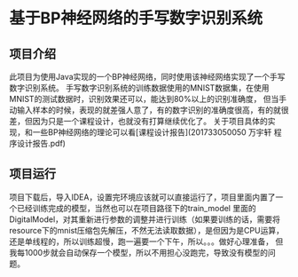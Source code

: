 # 基于BP神经网络的手写数字识别系统
## 项目介绍
此项目为使用Java实现的一个BP神经网络，同时使用该神经网络实现了一个手写数字识别系统。
手写数字识别系统的训练数据使用的MNIST数据集，在使用MNIST的测试数据时，识别效果还可以，能达到80%以上的识别准确度，
但当手动输入样本的时候，表现的就差强人意了，有的数字识别的准确度很高，有的就很差，但因为只是一个课程设计，也就没有打算继续优化了。
关于项目具体的实现，和一些BP神经网络的理论可以看[课程设计报告](201733050050 万宇轩 程序设计报告.pdf)

## 项目运行
项目下载后，导入IDEA，设置完环境应该就可以直接运行了，项目里面内置了一个已经训练完成的模型，当然也可以在项目路径下的train_model
里面的DigitalModel，对其重新进行参数的调整并进行训练（如果要训练的话，需要将resource下的mnist压缩包先解压，不然无法读取数据），是但因为是CPU运算，还是单线程的，所以训练超慢，跑一遍要一个下午，所以。。。做好心理准备，
但我每1000步就会自动保存一个模型，所以不用担心没跑完，导致没有模型的问题。

